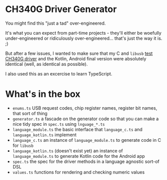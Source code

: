 # CH340G Driver Generator

You might find this "just a tad" over-engineered.

It's what you can expect from part-time projects - they'll either be woefully under-engineered
or ridiculously over-engineered... that's just the way it is. ;)

But after a few issues, I wanted to make sure that my C and `libusb` 
[test CH340G driver](https://github.com/andy-preston/gpo-746-android/tree/android_ch340g_driver/ch340g/libusb_test)
and the Kotlin, Android final version were absolutely identical (well, as identical as possible).

I also used this as an excercise to learn TypeScript.

# What's in the box

* `enums.ts` USB request codes, chip register names, register bit names, that sort of thing
* `generator.ts` a fascade on the generator code so that you can make a nice tidy spec in `spec.ts` using `lnguage_*.ts`
* `language_module.ts` the basic interface that `language_c.ts` and `language_kotlin.ts` implement
* `language_c.ts` an instance of `language_module.ts` to generate code in C for `libusb`
* `language_kotlin.ts` (doesn't exist yet) an instance of `language_module.ts` to generate Kotlin code for the Android app
* `spec.ts` the spec for the driver methods in a language agnostic sort-of DSL
* `values.ts` functions for rendering and checking numeric values
